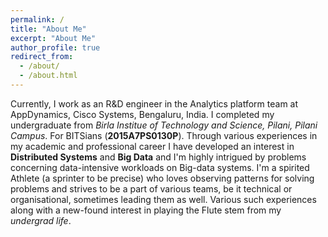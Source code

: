```yaml
---
permalink: /
title: "About Me"
excerpt: "About Me"
author_profile: true
redirect_from: 
  - /about/
  - /about.html
---
```


Currently, I work as an R&D engineer in the Analytics platform team at AppDynamics, Cisco Systems, Bengaluru, India. I completed my undergraduate
from *Birla Institue of Technology and Science, Pilani, Pilani Campus*. For BITSians (**2015A7PS0130P**). 
Through various experiences in my academic and professional career I have developed an interest in **Distributed Systems** and **Big Data** and 
I'm highly intrigued by problems concerning data-intensive workloads on Big-data systems.
I'm a spirited Athlete (a sprinter to be precise) who loves observing patterns for solving problems and strives to be a part of various teams, be it 
technical or organisational, sometimes leading them as well. Various such experiences along with a new-found interest in playing the Flute stem from my 
*undergrad life*.